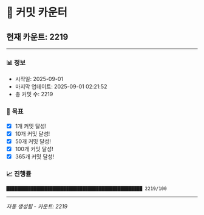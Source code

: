 # 🔢 커밋 카운터

## 현재 카운트: 2219

---

### 📊 정보
- 시작일: 2025-09-01
- 마지막 업데이트: 2025-09-01 02:21:52
- 총 커밋 수: 2219

### 🎯 목표
- [x] 1개 커밋 달성!
- [x] 10개 커밋 달성!
- [x] 50개 커밋 달성!
- [x] 100개 커밋 달성!
- [x] 365개 커밋 달성!

### 📈 진행률
```
██████████████████████████████████████████████████ 2219/100
```

---
*자동 생성됨 - 카운트: 2219*
